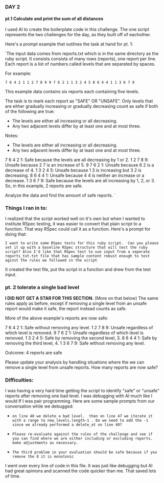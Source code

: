 ### DAY 2


#### pt.1 Calculate and print the sum of all distances

I used AI to create the boilerplate code in this challenge. The one script represents the two challenges for the day, as they built off of eachother. 

Here's a prompt example that outlines the task at hand for pt. 1:

`The input data comes from reports.txt which is in the same directory as the ruby script. It consists consists of many rows (reports), one report per line. Each report is a list of numbers called levels that are separated by spaces.

For example:

`7 6 4 2 1
1 2 7 8 9
9 7 6 2 1
1 3 2 4 5
8 6 4 4 1
1 3 6 7 9`


This example data contains six reports each containing five levels.

The task is to mark each report as "SAFE" OR "UNSAFE". Only levels that are either gradually increasing or gradually decreasing count as safe if both of the following are true:

* The levels are either all increasing or all decreasing.
* Any two adjacent levels differ by at least one and at most three.

Notes:

* The levels are either all increasing or all decreasing.
* Any two adjacent levels differ by at least one and at most three.

7 6 4 2 1: Safe because the levels are all decreasing by 1 or 2.
1 2 7 8 9: Unsafe because 2 7 is an increase of 5.
9 7 6 2 1: Unsafe because 6 2 is a decrease of 4.
1 3 2 4 5: Unsafe because 1 3 is increasing but 3 2 is decreasing.
8 6 4 4 1: Unsafe because 4 4 is neither an increase or a decrease.
1 3 6 7 9: Safe because the levels are all increasing by 1, 2, or 3.
So, in this example, 2 reports are safe.

Analyze the data and find the amount of safe reports. `


### Things I ran in to:


I realized that the script worked well on it's own but when I wanted to institute RSpec testing, it was easier to convert that plain script to a function. That way RSpec could call it as a function.  Here's a prompt for doing that:

`I want to write some RSpec tests for this ruby script.  Can you please set it up with a baseline RSpec structure that will test the ruby script? Also I'd like that RSpec test to use input from a seperate reports_txt.txt file that has sample content robust enough to test aginst the rules we followed in the script`

It created the test file, put the script in a function and drew from the test input.

### pt. 2 tolerate a single bad level

**I DID NOT GET A STAR FOR THIS SECTION.** (More on that below)
The same rules apply as before, except if removing a single level from an unsafe report would make it safe, the report instead counts as safe.

More of the above example's reports are now safe:

7 6 4 2 1: Safe without removing any level.
1 2 7 8 9: Unsafe regardless of which level is removed.
9 7 6 2 1: Unsafe regardless of which level is removed.
1 3 2 4 5: Safe by removing the second level, 3.
8 6 4 4 1: Safe by removing the third level, 4.
1 3 6 7 9: Safe without removing any level.

Outcome: 4 reports are safe

Please update your analysis by handling situations where the we can remove a single level from unsafe reports. How many reports are now safe?

### Difficulties:

I was having a very hard time getting the script to identify "safe" or "unsafe" reports after removing one bad level.  I was debugging with AI much like I would If I was pair programming. Here are some sample prompts from our conversation while we debugged:

* `on line 40 we delete a bad level.  then on line 47 we iterate it with a range to new_levels.length-1 . Do we need to add the -1 since we already performed a delete_at on line 40?`


* `Please re-evaluate against the rules of the challenge and see if you can find where we are either including or excluding reports. make adjustments as necessary.`

* `The third problem in your evaluation should be safe because if you remove the 8 it is monotonic`

I went over every line of code in this file.  It was just like debugging but AI had great opinions and scanned the code quicker than me.  That saved lots of time. 